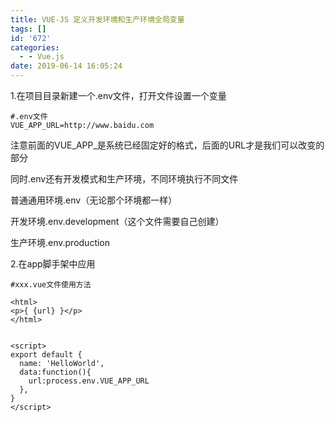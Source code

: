 ```yaml
---
title: VUE-JS 定义开发环境和生产环境全局变量
tags: []
id: '672'
categories:
  - - Vue.js
date: 2019-06-14 16:05:24
---
```


1.在项目目录新建一个.env文件，打开文件设置一个变量

```
#.env文件
VUE_APP_URL=http://www.baidu.com
```

注意前面的VUE\_APP\_是系统已经固定好的格式，后面的URL才是我们可以改变的部分

同时.env还有开发模式和生产环境，不同环境执行不同文件

普通通用环境.env（无论那个环境都一样）

开发环境.env.development（这个文件需要自己创建）

生产环境.env.production

2.在app脚手架中应用

```
#xxx.vue文件使用方法

<html>
<p>{ {url} }</p>
</html>


<script>
export default {
  name: 'HelloWorld',
  data:function(){
    url:process.env.VUE_APP_URL
  },
}
</script>
```